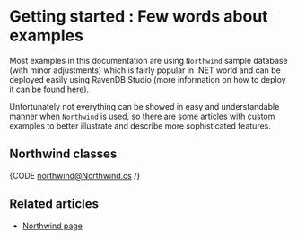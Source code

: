 # Getting started : Few words about examples

Most examples in this documentation are using `Northwind` sample database (with minor adjustments) which is fairly popular in .NET world and can be deployed easily using RavenDB Studio (more information on how to deploy it can be found [here](../studio/overview/tasks/create-sample-data)).

Unfortunately not everything can be showed in easy and understandable manner when `Northwind` is used, so there are some articles with custom examples to better illustrate and describe  more sophisticated features.

## Northwind classes

{CODE northwind@Northwind.cs /}

## Related articles

- [Northwind page](https://archive.codeplex.com/?p=northwinddatabase)
